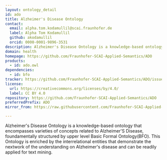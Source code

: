 ```yaml
---
layout: ontology_detail
id: ado
title: Alzheimer's Disease Ontology
contact:
  email: alpha.tom.kodamullil@scai.fraunhofer.de
  label: Alpha Tom Kodamullil
  github: akodamullil
  orcid: 0000-0001-9896-3531
description: Alzheimer's Disease Ontology is a knowledge-based ontology that encompasses varieties of concepts related to Alzheimer'S Disease, foundamentally structured by upper level Basic Formal Ontology(BFO). This Ontology is enriched by the interrelational entities that demonstrate the nextwork of the understanding on Alzheimer's disease and can be readily applied for text mining.
domain: health
homepage: https://github.com/Fraunhofer-SCAI-Applied-Semantics/ADO
products:
  - id: ado.owl
dependencies:
  - id: bfo
tracker: https://github.com/Fraunhofer-SCAI-Applied-Semantics/ADO/issues
license:
  url: https://creativecommons.org/licenses/by/4.0/
  label: CC BY 4.0
repository: https://github.com/Fraunhofer-SCAI-Applied-Semantics/ADO
preferredPrefix: ADO
mirror_from: https://raw.githubusercontent.com/Fraunhofer-SCAI-Applied-Semantics/ADO/main/Releases/2.0.0/ADO.owl

---
```


Alzheimer's Disease Ontology is a knowledge-based ontology that encompasses varieties of concepts related to Alzheimer'S Disease, foundamentally structured by upper level Basic Formal Ontology(BFO). This Ontology is enriched by the interrelational entities that demonstrate the nextwork of the understanding on Alzheimer's disease and can be readily applied for text mining.
